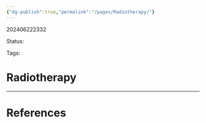 ```yaml
---
{"dg-publish":true,"permalink":"/pages/Radiotherapy/"}
---
```



202406222332

Status: 

Tags: 

# Radiotherapy








___
# References